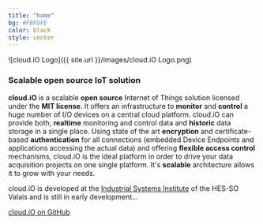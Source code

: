 ```yaml
---
title: "home"
bg: #FBFDFE
color: black
style: center
---
```


![cloud.iO Logo]({{ site.url }}/images/cloud.iO Logo.png)

### Scalable open source IoT solution

**cloud.iO** is a scalable **open source** Internet of Things solution licensed under the **MIT license**. It offers an infrastructure to **monitor** and **control** a huge number of I/O devices on a central cloud platform. cloud.iO can provide both, **realtime** monitoring and control data and **historic** data storage in a single place. Using state of the art **encryption** and certificate-based **authentication** for all connections (embedded Device Endpoints and applications accessing the actual data) and offering **flexible access control** mechanisms, cloud.iO is the ideal platform in order to drive your data acquisition projects on one single platform. It's **scalable** architecture allows it to grow with your needs.

cloud.iO is developed at the [Industrial Systems Institute](http://www.hevs.ch/isi) of the HES-SO Valais and is still in early development...

<span id="forkongithub">
  <a href="{{ site.source_link }}">
    cloud.iO on GitHub
  </a>
</span>
